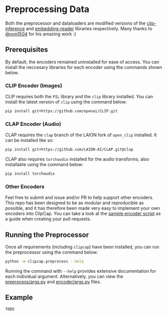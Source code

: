 # Preprocessing Data
Both the preprocessor and dataloaders are modified versions of the [clip-inference](https://github.com/rom1504/clip-retrieval/tree/76ac7c5cab2ca8e949f0bec479651baa58066684/clip_retrieval/clip_inference) and [embedding-reader](https://github.com/rom1504/embedding-reader) libraries respectively. Many thanks to [@rom1504](https://github.com/rom1504) for his amazing work :)

## Prerequisites
By default, the encoders remained uninstalled for ease of access. You can install the neccesary libraries for each encoder using the commands shown below.

### CLIP Encoder (Images)
CLIP requires both the `PIL` library and the `clip` library installed. You can install the latest version of `clip` using the command below:
```bash
pip install git+https://github.com/openai/CLIP.git
```

### CLAP Encoder (Audio)
CLAP requires the `clap` branch of the LAION fork of `open_clip` installed. It can be installed like so:
```bash
pip install git+https://github.com/LAION-AI/CLAP.git@clap
```
CLAP also requires `torchaudio` installed for the audio transforms, also installable using the command below:
```bash
pip install torchaudio
```

### Other Encoders
Feel free to submit and issue and/or PR to help support other encoders. This repo has been designed to be as modular and reproducible as possible, and it has therefore been made very easy to implement your own encoders into ClipCap. You can take a look at the [sample encoder script](/clipcap/encoders/_baseformat.py) as a guide when creating your pull requests.

## Running the Preprocessor
Once all requirements (including `clipcap`) have been installed, you can run the preprocessor using the command below:
```bash
python -m clipcap.preprocess --help
```

Running the command with `--help` provides extensive documentation for each individual argument. Alternatively, you can view the [preprocess/args.py](/clipcap/preprocess/args.py) and [encoder/args.py](/clipcap/encoder/args.py) files.

## Example
```bash
TODO
```